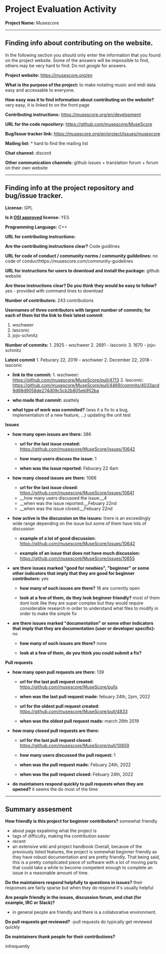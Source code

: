 # Project Evaluation Activity



__Project Name:__  Musescore


---

## Finding info about contributing on the website.

In the following section you should only enter the information that you
found on the project website. Some of the answers will be impossible to find, others
may be very hard to find. Do not _google_ for answers.

__Project website:__ https://musescore.org/en


__What is the purpose of the project:__
to make notating music and midi data easy and accessable to everyone.

__How easy was it to find information about contributing on the website?__
very easy, it is linked to on the front page


__Contributing instructions:__ https://musescore.org/en/development

__URL for the code repository:__ https://github.com/musescore/MuseScore

__Bug/Issue tracker link:__ https://musescore.org/en/project/issues/musescore

__Mailing list:__ * hard to find the mailing list 

__Chat channel:__ discord 

__Other communication channels:__ github issues + translation forum + forum on their own website


---

## Finding info at the project repository and bug/issue tracker.

__License:__ GPL

__Is it [OSI approved](https://opensource.org/licenses/alphabetical) license:__ YES

__Programming Language:__ C++ 

__URL for contributing instructions:__ 

__Are the contributing instructions clear?__ Code guidlines 


__URL for code of conduct / community norms / community guildelines:__ no code of conducthttps://musescore.com/community-guidelines

__URL for instructions for users to download and install the package:__
github website 

__Are these instructions clear? Do you think they would be easy to follow?__
yes - provided with command lines to download 

__Number of contributors:__ 243 contributions 


__Usernames of three contributors with largest number of commits; for
each of them list the link to their latest commit__:

1. wschweer
2. lasconic 
3. jojo-schmitz


__Number of commits:__ 1. 2925 - wschweer
                       2. 2691 - lasconic
                       3. 1670 - jojo-schmitz

__Latest commit__ 1. Feburary 22, 2019 - wschweer
                  2. December 22, 2018 - lasconic 

- __link to the commit:__ 1. wschweer: https://github.com/musescore/MuseScore/pull/4713
                          2. lasconic: https://github.com/musescore/MuseScore/pull/4469/commits/4033acd9d98d9058de274d09c5cb2b805eb952ba 

- __who made that commit:__ asattely

- __what type of work was commited?__ (was it a fix to a bug, implementation of a new feature, ...) updating the unit test 


__Issues__

- __how many open issues are there:__ 386

    - __url for the last issue created:__ https://github.com/musescore/MuseScore/issues/10642

    - __how many users discuss the issue:__ 1 
    
    - __when was the issue reported:__ Feburary 22 4am 
    

- __how many closed issues are there:__ 1066
    - __url for the last issue closed:__ https://github.com/musescore/MuseScore/issues/10641
    - __how many users discussed the issue:__4
    - __when was the issue reported:__Febuary 22nd
    - __when was the issue closed:__Febuary 22nd

- __how active is the discussion on the issues:__ there is an exceedingly wide range depending on the issue but some of them have lots of discussion

    - __example of a lot of good discussion:__  https://github.com/musescore/MuseScore/issues/10642
    
    - __example of an issue that does not have much discussion:__ https://github.com/musescore/MuseScore/issues/10655



- __are there issues marked "good for newbies", "beginner" or some other indicators that imply that they are good for beginner contributors:__ yes

    - __how many of such issues are there?__ 18 are currently open
    
    - __look at a few of them, do they look beginner friendly?__ most of them dont look like they are super complex but they would require considerable research in order to understand what files to modify in order to make the simple fix



- __are there issues marked "documentation" or some other indicators that imply that they are documentation (user or developer specific):__ no
    - __how many of such issues are there?__  none
    
    - __look at a few of them, do you think you could submit a fix?__ 



__Pull requests__

- __how many open pull requests are there:__ 139

    - __url for the last pull request created:__ https://github.com/musescore/MuseScore/pulls
    
    - __when was the last pull request made:__ febuary 24th, 2pm, 2022

    - __url for the oldest pull request created:__ https://github.com/musescore/MuseScore/pull/4833
    
    - __when was the oldest pull request made:__ march 26th 2019

- __how many closed pull requests are there:__

    - __url for the last pull request closed:__ https://github.com/musescore/MuseScore/pull/10659
    
    - __how many users discussed the pull request:__ 1
    
    - __when was the pull request made:__ Febuary 24th, 2022
    
    - __when was the pull request closed:__ Febuary 24th, 2022
    

- __do maintainers respond quickly to pull requests when they are opened?__ it seems the do most of the time




---


## Summary assesment
__How friendly is this project for beginner contributors?__ somewhat friendly
- about page expalining what the project is
- tags of difficulty, making the contribution easier
- recent 
- an extensive wiki and project handbook
Overall, because of the previously listed features, the project is somewhat beginner friendly as they have robust documentation and are pretty friendly. That being said, this is a pretty complicated piece of software with a lot of moving parts that could take a while to become competent enough to complete an issue in a reasonable amount of time.


__Do the maintainers respond helpfully to questions in issues?__
their responses are fairly sparse but when they do respond it's usually helpful

__Are people friendly in the issues, discussion forum, and chat (for example, IRC or Slack)?__
- in general people are friendly and there is a collaborative environment.


__Do pull requests get reviewed?__
-pull requests do typically get reviewed quickly


__Do maintainers thank people for their contributions?__

infrequently

